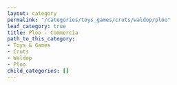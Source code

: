 ```yaml
---
layout: category
permalink: "/categories/toys_games/cruts/waldop/ploo"
leaf_category: true
title: Ploo - Commercia
path_to_this_category:
- Toys & Games
- Cruts
- Waldop
- Ploo
child_categories: []
---
```

